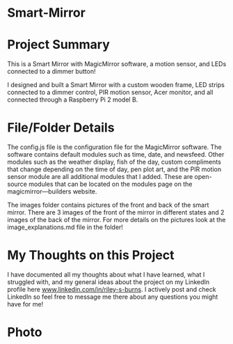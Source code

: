 # Smart-Mirror

# Project Summary
This is a Smart Mirror with MagicMirror software, a motion sensor, and LEDs connected to a dimmer button!

I designed and built a Smart Mirror with a custom wooden frame, LED strips connected to a dimmer control, PIR motion sensor, Acer monitor, and all connected through a Raspberry Pi 2 model B. 

# File/Folder Details
The config.js file is the configuration file for the MagicMirror software. The software contains default modules such as time, date, and newsfeed. Other modules such as the weather display, fish of the day, custom compliments that change depending on the time of day, pen plot art, and the PIR motion sensor module are all additional modules that I added. These are open-source modules that can be located on the modules page on the magicmirror—builders website.

The images folder contains pictures of the front and back of the smart mirror. There are 3 images of the front of the mirror in different states and 2 images of the back of the mirror. For more details on the pictures look at the image_explanations.md file in the folder!

# My Thoughts on this Project
I have documented all my thoughts about what I have learned, what I struggled with, and my general ideas about the project on my LinkedIn profile here www.linkedin.com/in/riley-s-burns. I actively post and check LinkedIn so feel free to message me there about any questions you might have for me!

# Photo
